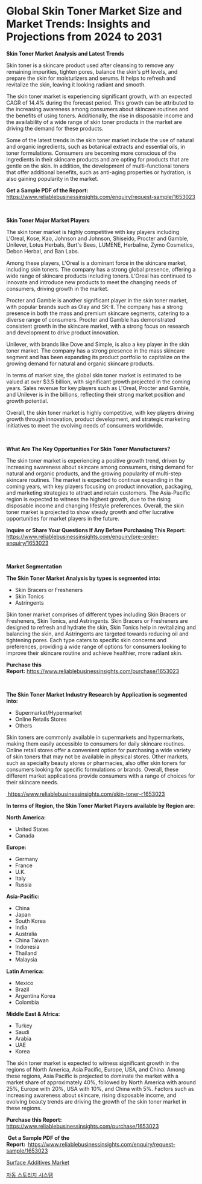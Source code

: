 <p><h1>Global Skin Toner Market Size and Market Trends: Insights and Projections from 2024 to 2031</h1></p><p><strong>Skin Toner Market Analysis and Latest Trends</strong></p>
<p><p>Skin toner is a skincare product used after cleansing to remove any remaining impurities, tighten pores, balance the skin's pH levels, and prepare the skin for moisturizers and serums. It helps to refresh and revitalize the skin, leaving it looking radiant and smooth.</p><p>The skin toner market is experiencing significant growth, with an expected CAGR of 14.4% during the forecast period. This growth can be attributed to the increasing awareness among consumers about skincare routines and the benefits of using toners. Additionally, the rise in disposable income and the availability of a wide range of skin toner products in the market are driving the demand for these products.</p><p>Some of the latest trends in the skin toner market include the use of natural and organic ingredients, such as botanical extracts and essential oils, in toner formulations. Consumers are becoming more conscious of the ingredients in their skincare products and are opting for products that are gentle on the skin. In addition, the development of multi-functional toners that offer additional benefits, such as anti-aging properties or hydration, is also gaining popularity in the market.</p></p>
<p><strong>Get a Sample PDF of the Report:&nbsp;</strong> <a href="https://www.reliablebusinessinsights.com/enquiry/request-sample/1653023">https://www.reliablebusinessinsights.com/enquiry/request-sample/1653023</a></p>
<p>&nbsp;</p>
<p><strong>Skin Toner Major Market Players</strong></p>
<p><p>The skin toner market is highly competitive with key players including L'Oreal, Kose, Kao, Johnson and Johnson, Shiseido, Procter and Gamble, Unilever, Lotus Herbals, Burt's Bees, LUMENE, Herbaline, Zymo Cosmetics, Debon Herbal, and Ban Labs.</p><p>Among these players, L'Oreal is a dominant force in the skincare market, including skin toners. The company has a strong global presence, offering a wide range of skincare products including toners. L'Oreal has continued to innovate and introduce new products to meet the changing needs of consumers, driving growth in the market.</p><p>Procter and Gamble is another significant player in the skin toner market, with popular brands such as Olay and SK-II. The company has a strong presence in both the mass and premium skincare segments, catering to a diverse range of consumers. Procter and Gamble has demonstrated consistent growth in the skincare market, with a strong focus on research and development to drive product innovation.</p><p>Unilever, with brands like Dove and Simple, is also a key player in the skin toner market. The company has a strong presence in the mass skincare segment and has been expanding its product portfolio to capitalize on the growing demand for natural and organic skincare products.</p><p>In terms of market size, the global skin toner market is estimated to be valued at over $3.5 billion, with significant growth projected in the coming years. Sales revenue for key players such as L'Oreal, Procter and Gamble, and Unilever is in the billions, reflecting their strong market position and growth potential.</p><p>Overall, the skin toner market is highly competitive, with key players driving growth through innovation, product development, and strategic marketing initiatives to meet the evolving needs of consumers worldwide.</p></p>
<p>&nbsp;</p>
<p><strong>What Are The Key Opportunities For Skin Toner Manufacturers?</strong></p>
<p><p>The skin toner market is experiencing a positive growth trend, driven by increasing awareness about skincare among consumers, rising demand for natural and organic products, and the growing popularity of multi-step skincare routines. The market is expected to continue expanding in the coming years, with key players focusing on product innovation, packaging, and marketing strategies to attract and retain customers. The Asia-Pacific region is expected to witness the highest growth, due to the rising disposable income and changing lifestyle preferences. Overall, the skin toner market is projected to show steady growth and offer lucrative opportunities for market players in the future.</p></p>
<p><strong>Inquire or Share Your Questions If Any Before Purchasing This Report:</strong> <a href="https://www.reliablebusinessinsights.com/enquiry/pre-order-enquiry/1653023">https://www.reliablebusinessinsights.com/enquiry/pre-order-enquiry/1653023</a></p>
<p>&nbsp;</p>
<p><strong>Market Segmentation</strong></p>
<p><strong>The Skin Toner Market Analysis by types is segmented into:</strong></p>
<p><ul><li>Skin Bracers or Fresheners</li><li>Skin Tonics</li><li>Astringents</li></ul></p>
<p><p>Skin toner market comprises of different types including Skin Bracers or Fresheners, Skin Tonics, and Astringents. Skin Bracers or Fresheners are designed to refresh and hydrate the skin, Skin Tonics help in revitalizing and balancing the skin, and Astringents are targeted towards reducing oil and tightening pores. Each type caters to specific skin concerns and preferences, providing a wide range of options for consumers looking to improve their skincare routine and achieve healthier, more radiant skin.</p></p>
<p><strong>Purchase this Report:&nbsp;</strong><a href="https://www.reliablebusinessinsights.com/purchase/1653023">https://www.reliablebusinessinsights.com/purchase/1653023</a></p>
<p>&nbsp;</p>
<p><strong>The Skin Toner Market Industry Research by Application is segmented into:</strong></p>
<p><ul><li>Supermarket/Hypermarket</li><li>Online Retails Stores</li><li>Others</li></ul></p>
<p><p>Skin toners are commonly available in supermarkets and hypermarkets, making them easily accessible to consumers for daily skincare routines. Online retail stores offer a convenient option for purchasing a wide variety of skin toners that may not be available in physical stores. Other markets, such as specialty beauty stores or pharmacies, also offer skin toners for consumers looking for specific formulations or brands. Overall, these different market applications provide consumers with a range of choices for their skincare needs.</p></p>
<p><a href="https://www.reliablebusinessinsights.com/skin-toner-r1653023">&nbsp;https://www.reliablebusinessinsights.com/skin-toner-r1653023</a></p>
<p><strong>In terms of Region, the Skin Toner Market Players available by Region are:</strong></p>
<p>
    <p> <strong> North America: </strong>
        <ul>
            <li>United States</li>
            <li>Canada</li>
        </ul>
        </p> 
    <p> <strong> Europe: </strong>
        <ul>
            <li>Germany</li>
            <li>France</li>
            <li>U.K.</li>
            <li>Italy</li>
            <li>Russia</li>
        </ul>
        </p> 
    <p> <strong> Asia-Pacific: </strong>
        <ul>
            <li>China</li>
            <li>Japan</li>
            <li>South Korea</li>
            <li>India</li>
            <li>Australia</li>
            <li>China Taiwan</li>
            <li>Indonesia</li>
            <li>Thailand</li>
            <li>Malaysia</li>
        </ul>
        </p> 
    <p> <strong> Latin America: </strong>
        <ul>
            <li>Mexico</li>
            <li>Brazil</li>
            <li>Argentina Korea</li>
            <li>Colombia</li>
        </ul>
        </p> 
    <p> <strong> Middle East & Africa: </strong>
        <ul>
            <li>Turkey</li>
            <li>Saudi</li>
            <li>Arabia</li>
            <li>UAE</li>
            <li>Korea</li>
        </ul>
    </p>
    </p>
<p><p>The skin toner market is expected to witness significant growth in the regions of North America, Asia Pacific, Europe, USA, and China. Among these regions, Asia Pacific is projected to dominate the market with a market share of approximately 40%, followed by North America with around 25%, Europe with 20%, USA with 10%, and China with 5%. Factors such as increasing awareness about skincare, rising disposable income, and evolving beauty trends are driving the growth of the skin toner market in these regions.</p></p>
<p><strong>Purchase this Report: </strong><a href="https://www.reliablebusinessinsights.com/purchase/1653023">https://www.reliablebusinessinsights.com/purchase/1653023</a></p>
<p>&nbsp;<strong>Get a Sample PDF of the Report:&nbsp;&nbsp;</strong><a href="https://www.reliablebusinessinsights.com/enquiry/request-sample/1653023">https://www.reliablebusinessinsights.com/enquiry/request-sample/1653023</a></p>
<p><strong></strong></p>
<p><p><a href="https://github.com/VincentButlerjXXf/Market-Research-Report-List-1/blob/main/surface-additives-market.md">Surface Additives Market</a></p><p><a href="https://github.com/laholand/Market-Research-Report-List-5/blob/main/200374178561.md">자동 스토리지 시스템</a></p></p>